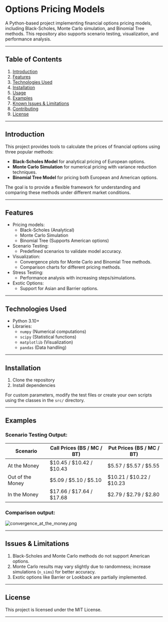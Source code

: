 # Options Pricing Models

A Python-based project implementing financial options pricing models, including Black-Scholes, Monte Carlo simulation, and Binomial Tree methods. This repository also supports scenario testing, visualization, and performance analysis.

---

## Table of Contents
1. [Introduction](#introduction)
2. [Features](#features)
3. [Technologies Used](#technologies-used)
4. [Installation](#installation)
5. [Usage](#usage)
6. [Examples](#examples)
7. [Known Issues & Limitations](#known-issues--limitations)
8. [Contributing](#contributing)
9. [License](#license)

---

## **Introduction**
This project provides tools to calculate the prices of financial options using three popular methods:
- **Black-Scholes Model** for analytical pricing of European options.
- **Monte Carlo Simulation** for numerical pricing with variance reduction techniques.
- **Binomial Tree Model** for pricing both European and American options.

The goal is to provide a flexible framework for understanding and comparing these methods under different market conditions.

---

## **Features**
- Pricing models:
  - Black-Scholes (Analytical)
  - Monte Carlo Simulation
  - Binomial Tree (Supports American options)
- Scenario Testing:
  - Predefined scenarios to validate model accuracy.
- Visualization:
  - Convergence plots for Monte Carlo and Binomial Tree methods.
  - Comparison charts for different pricing methods.
- Stress Testing:
  - Performance analysis with increasing steps/simulations.
- Exotic Options:
  - Support for Asian and Barrier options.

---

## **Technologies Used**
- Python 3.10+
- Libraries:
  - `numpy` (Numerical computations)
  - `scipy` (Statistical functions)
  - `matplotlib` (Visualization)
  - `pandas` (Data handling)

---

## **Installation**
1. Clone the repository
2. Install dependencies

For custom parameters, modify the test files or create your own scripts using the classes in the `src/` directory.

---

## **Examples**

### Scenario Testing Output:
| Scenario              | Call Prices (BS / MC / BT) | Put Prices (BS / MC / BT) |
|-----------------------|---------------------------|---------------------------|
| At the Money          | $10.45 / $10.42 / $10.43 | $5.57 / $5.57 / $5.55     |
| Out of the Money      | $5.09 / $5.10 / $5.10    | $10.21 / $10.22 / $10.23  |
| In the Money          | $17.66 / $17.64 / $17.68 | $2.79 / $2.79 / $2.80     |

### Comparison output:
![convergence_at_the_money.png](results/convergence_at_the_money.png)

---

## **Issues & Limitations**
1. Black-Scholes and Monte Carlo methods do not support American options.
2. Monte Carlo results may vary slightly due to randomness; increase simulations (`n_sims`) for better accuracy.
3. Exotic options like Barrier or Lookback are partially implemented.

---
## **License**
This project is licensed under the MIT License.

---

